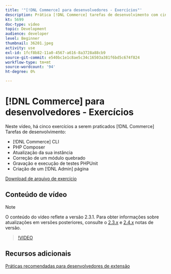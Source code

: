 ```yaml
---
title: '"[!DNL Commerce] para desenvolvedores - Exercícios"'
description: Prática [!DNL Commerce] tarefas de desenvolvimento com cinco exercícios úteis.
kt: 5699
doc-type: video
topic: Development
audience: developer
level: Beginner
thumbnail: 36201.jpeg
activity: use
exl-id: 1fcf8b82-11a0-4567-a616-8a3728a88cb9
source-git-commit: e540bc1e1c8ae5c34c16503a381f6bd5c674f824
workflow-type: tm+mt
source-wordcount: '94'
ht-degree: 0%

---
```


# [!DNL Commerce] para desenvolvedores - Exercícios

Neste vídeo, há cinco exercícios a serem praticados [!DNL Commerce] Tarefas de desenvolvimento:

- [!DNL Commerce] CLI
- PHP Composer
- Atualização da sua instância
- Correção de um módulo quebrado
- Gravação e execução de testes PHPUnit
- Criação de um [!DNL Admin] página

[Download de arquivo de exercício](./assets/FreeIntro2.3.1.zip)

## Conteúdo de vídeo

>[!NOTE]
>
>O conteúdo do vídeo reflete a versão 2.3.1. Para obter informações sobre atualizações em versões posteriores, consulte o [ 2.3.x](https://devdocs.magento.com/guides/v2.3/release-notes/bk-release-notes.html) e [2.4.x](https://devdocs.magento.com/guides/v2.4/release-notes/bk-release-notes.html) notas de versão.

>[!VIDEO](https://video.tv.adobe.com/v/36201?quality=12&learn=on)

## Recursos adicionais

[Práticas recomendadas para desenvolvedores de extensão](https://devdocs.magento.com/guides/v2.4/ext-best-practices/bk-ext-best-practices.html)
